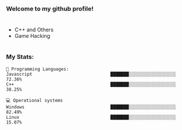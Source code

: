 <h3 id="my-skills"> Welcome to my github profile!</h3>

# 
<ul>
 <li>C++ and Others</li>
 <li>Game Hacking</li>
</ul>

#
<h3 id="my-skills"> My Stats:</h3>

<pre><code>💬 <span class="hljs-selector-tag">Programming</span> <span class="hljs-selector-tag">Languages</span>: 
<span class="hljs-selector-tag">Javascript</span>                              ███████░░░░░░░░░░░░░░░░░░   72<span class="hljs-selector-class">.36</span>% 
<span class="hljs-selector-tag">C</span>++                                     ███████░░░░░░░░░░░░░░░░░░   38<span class="hljs-selector-class">.25</span>%

💻 <span class="hljs-selector-tag">Operational</span> <span class="hljs-selector-tag">systems</span>
<span class="hljs-selector-tag">Windows</span>                                 ███████░░░░░░░░░░░░░░░░░░   82<span class="hljs-selector-class">.49</span>% 
<span class="hljs-selector-tag">Linux</span>                                   ███████░░░░░░░░░░░░░░░░░░   15<span class="hljs-selector-class">.07</span>%
</code></pre>
